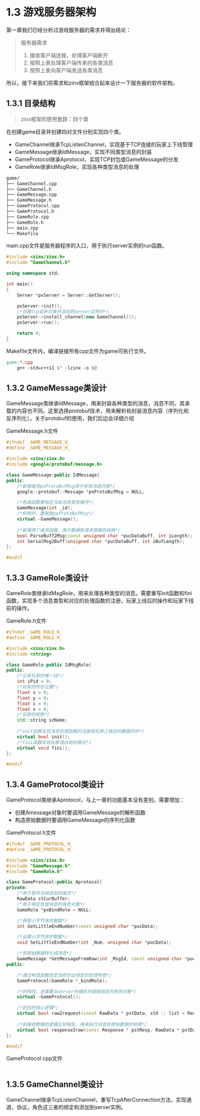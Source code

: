 # 1.3 游戏服务器架构

第一章我们已经分析过游戏服务器的需求并得出结论：

> 服务器需求  
> 1. 接收客户端连接，处理客户端断开  
> 2. 按照上表处理客户端传来的各类消息  
> 3. 按照上表向客户端发送各类消息

所以，接下来我们将需求和zinx框架结合起来设计一下服务器的软件架构。 

## 1.3.1 目录结构

> zinx框架的使用套路：四个类

在创建game目录并创建四对文件分别实现四个类。

+ GameChannel继承TcpListenChannel，实现基于TCP连接的玩家上下线管理
+ GameMessage继承IdMessage，实现不同类型消息的封装
+ GameProtocol继承Aprotocol，实现TCP封包或GameMessage的分发
+ GameRole继承IdMsgRole，实现各种类型消息的处理

```bash
game/
├── GameChannel.cpp
├── GameChannel.h
├── GameMessage.cpp
├── GameMessage.h
├── GameProtocol.cpp
├── GameProtocol.h
├── GameRole.cpp
├── GameRole.h
├── main.cpp
└── Makefile
```

main.cpp文件是服务器程序的入口，用于执行server实例的run函数。

```cpp
#include <zinx/zinx.h>
#include "GameChannel.h"

using namespace std;

int main()
{
    Server *pxServer = Server::GetServer();

    pxServer->init();
    /*创建tcp监听对象并添加到server实例中*/
    pxServer->install_channel(new GameChannel());
    pxServer->run();

    return 0;
}
```

Makefile文件内，编译链接所有cpp文件为game可执行文件。

```Makefile
game:*.cpp
	g++ -std=c++11 $^ -lzinx -o $@
```

## 1.3.2 GameMessage类设计

GameMessage类继承IdMessage，用来封装各种类型的消息，消息不同，其承载的内容也不同。这里选择protobuf技术，用来解析和封装消息内容（序列化和反序列化）。关于protobuf的使用，我们后边会详细介绍

GameMessage.h文件

```cpp
#ifndef _GAME_MESSAGE_H_
#define _GAME_MESSAGE_H_

#include <zinx/zinx.h>
#include <google/protobuf/message.h>

class GameMessage:public IdMessage{
public:
    /*新增属性pxProtoBufMsg用于存放消息内容*/
    google::protobuf::Message *pxProtoBufMsg = NULL;

    /*构造函数要指定当前消息类型编号*/
    GameMessage(int _id);
    /*析构时，要释放pxProtoBufMsg*/
    virtual ~GameMessage();
    
    /*新增两个成员函数，用于数据和请求直接的转换*/
    bool ParseBuff2Msg(const unsigned char *pucDataBuff, int iLength);
    int SerialMsg2Buff(unsigned char *pucDataBuff, int iBufLength);
};

#endif
```

## 1.3.3 GameRole类设计

GameRole类继承IdMsgRole，用来处理各种类型的消息。需要重写init函数和fini函数，实现多个消息类型和对应的处理函数的注册，玩家上线后的操作和玩家下线前的操作。

GameRole.h文件

```cpp
#ifndef _GAME_ROLE_H_
#define _GAME_ROLE_H_

#include <zinx/zinx.h>
#include <string>

class GameRole:public IdMsgRole{
public:
    /*记录玩家的唯一ID*/
    int iPid = 0;
    /*玩家的所在位置*/
    float x = 0;
    float y = 0;
    float z = 0;
    float v = 0;
    /*玩家的昵称*/
    std::string szName;
    
    /*init函数实现消息处理函数的注册和玩家上线后的数据同步*/
    virtual bool init();
    /*fini函数实现玩家退出前的善后*/
    virtual void fini();
};

#endif
```

## 1.3.4 GameProtocol类设计

GameProtocol类继承Aprotocol，与上一章的功能基本没有差别。需要增加：

+ 创建Amessage对象时要调用GameMessage的解析函数
+ 构造原始数据时要调用GameMessage的序列化函数

GameProtocol.h文件

```cpp
#ifndef _GAME_PROTOCOL_H_
#define _GAME_PROTOCOL_H_

#include <zinx/zinx.h>
#include "GameMessage.h"
#include "GameRole.h"

class GameProtocol:public Aprotocol{
private:
    /*用于暂存当前收到的报文*/
    RawData stCurBuffer;
    /*用于绑定处理消息的角色对象*/
    GameRole *pxBindRole = NULL;

    /*获取小字节序的整数*/
    int GetLittleEndNumber(const unsigned char *pucData);

    /*设置小字节序的整数*/
    void SetLittleEndNumber(int _Num, unsigned char *pucData);

    /*将原始数据转化成消息*/
    GameMessage *GetMessageFromRaw(int _MsgId, const unsigned char *pucParseBegin, int iLengthLast);
public:

    /*通过构造函数指定当前协议绑定的处理角色*/
    GameProtocol(GameRole *_bindRole);

    /*析构时，还需要从server中摘除并销毁绑定的角色对象*/
    virtual ~GameProtocol();

    /*封包的核心逻辑*/
    virtual bool raw2request(const RawData * pstData, std :: list < Request * > & _ReqList);
    
    /*和接收数据的逻辑正好相反，用来执行消息到原始数据的转换*/
    virtual bool response2raw(const Response * pstResp, RawData * pstData);
};

#endif
```

GameProtocol.cpp文件

```cpp

```

## 1.3.5 GameChannel类设计

GameChannel继承TcpListenChannel，重写TcpAfterConnection方法，实现通道，协议，角色这三者的绑定和添加到server实例。



